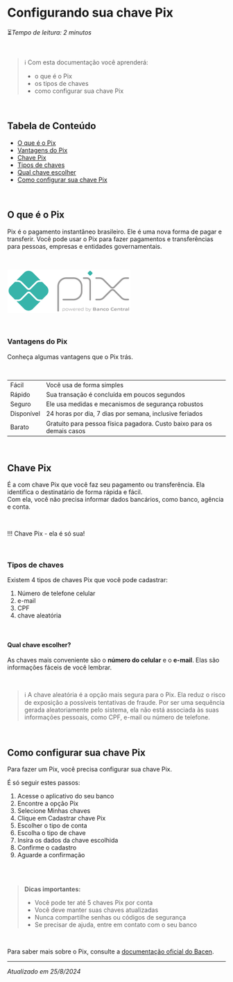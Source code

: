 # Configurando sua chave Pix

⏳*Tempo de leitura: 2 minutos*

<br>

> ℹ️  Com esta documentação você aprenderá:
> - o que é o Pix
> - os tipos de chaves 
> - como configurar sua chave Pix

<br>
 
## Tabela de Conteúdo
- [O que é o Pix](#o-que-é-o-pix)
- [Vantagens do Pix](#vantagens-do-pix)
- [Chave Pix](#chave-pix)
- [Tipos de chaves](#tipos-de-chaves)
- [Qual chave escolher](#qual-chave-escolher)
- [Como configurar sua chave Pix](#como-configurar-sua-chave-pix)

<br>

## O que é o Pix
Pix é o pagamento instantâneo brasileiro. Ele é uma nova forma de pagar e transferir. 
Você pode usar o Pix para fazer pagamentos e transferências para pessoas, empresas e entidades governamentais.

<br>

![Logo Pix](https://github.com/vera-jordao-tw/pix-tutorial/blob/05575e7fb11b1586939e57bdee63f9cdcc551030/logo_pix.png)

<br>

### Vantagens do Pix
Conheça algumas vantagens que o Pix trás.

<br>

|  |  |
|--|--|
|Fácil  | Você usa de forma simples |
| Rápido |Sua transação é concluída em poucos segundos   |
| Seguro | Ele usa medidas e mecanismos de segurança robustos   |
| Disponível | 24 horas por dia, 7 dias por semana, inclusive feriados |
| Barato | Gratuito para pessoa física pagadora. Custo baixo para os demais casos |

<br>

## Chave Pix

É a com chave Pix que você faz seu pagamento ou transferência. Ela identifica o destinatário de forma rápida e fácil. <br>
Com ela, você não precisa informar dados bancários, como banco, agência e conta. 

<br>

!!! Chave Pix - ela é só sua!

<br>

### Tipos de chaves

Existem 4 tipos de chaves Pix que você pode cadastrar:

1. Número de telefone celular
2. e-mail
3. CPF
4. chave aleatória

<br>

#### Qual chave escolher?

As chaves mais conveniente são o **número do celular** e o **e-mail**. Elas são informações fáceis de você lembrar.

<br>

> ℹ️ A chave aleatória é a opção mais segura para o Pix. Ela reduz o risco de exposição a possíveis tentativas de fraude.
> Por ser uma sequência gerada aleatoriamente pelo sistema, ela não está associada às suas informações pessoais, como CPF, e-mail ou número de telefone.

<br>

## Como configurar sua chave Pix

Para fazer um Pix, você precisa configurar sua chave Pix. 


É só seguir estes passos:

1. Acesse o aplicativo do seu banco
2. Encontre a opção Pix
3. Selecione Minhas chaves
4. Clique em Cadastrar chave Pix
5. Escolher o tipo de conta 
6. Escolha o tipo de chave
7. Insira os dados da chave escolhida
8. Confirme o cadastro
9. Aguarde a confirmação

<br>
<br>

> **Dicas importantes:**
> - Você pode ter até 5 chaves Pix por conta
> - Você deve manter suas chaves atualizadas
> - Nunca compartilhe senhas ou códigos de segurança
> - Se precisar de ajuda, entre em contato com o seu banco

<br> 

Para saber mais sobre o Pix, consulte a [documentação oficial do Bacen](https://www.bcb.gov.br/estabilidadefinanceira/pix).

***

*Atualizado em 25/8/2024*
